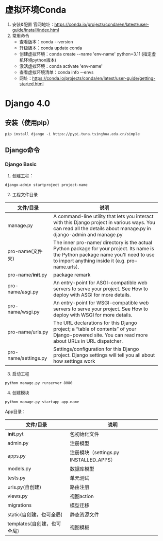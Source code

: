 # 虚拟环境Conda
1. 安装&配置
    官网地址：https://conda.io/projects/conda/en/latest/user-guide/install/index.html
2. 常用命令
   - 查看版本：conda --version
   - 升级版本：conda update conda
   - 创建虚拟环境：conda create --name 'env-name' python=3.11 (指定虚机环境python版本)
   - 激活虚拟环境：conda activate 'env-name' 
   - 查看虚拟环境清单：conda info --envs
   - 网址：https://conda.io/projects/conda/en/latest/user-guide/getting-started.html
# Django 4.0
## 安装（使用pip）
```bazaar
pip install django -i https://pypi.tuna.tsinghua.edu.cn/simple
```    
## Django命令
### Django Basic
1. 创建工程：
```bazaar
django-admin startproject project-name
```
2. 工程文件目录

| 文件/目录                | 说明                                                                                                                                                                                     |
|----------------------|----------------------------------------------------------------------------------------------------------------------------------------------------------------------------------------|
| manage.py            | A command-line utility that lets you interact with this Django project in various ways. You can read all the details about manage.py in django-admin and manage.py                     |
| pro-name(文件夹)        | The inner pro-name/ directory is the actual Python package for your project. Its name is the Python package name you’ll need to use to import anything inside it (e.g. pro-name.urls). |
| pro-name/__init__.py | package remark                                                                                                                                                                         |
| pro-name/asgi.py     | An entry-point for ASGI-compatible web servers to serve your project. See How to deploy with ASGI for more details.                                                                    |
| pro-name/wsgi.py     | An entry-point for WSGI-compatible web servers to serve your project. See How to deploy with WSGI for more details.                                                                    |
| pro-name/urls.py     | The URL declarations for this Django project; a “table of contents” of your Django-powered site. You can read more about URLs in URL dispatcher.                                       |
| pro-name/settings.py | Settings/configuration for this Django project. Django settings will tell you all about how settings work                                                                              |
3. 启动工程
```bazaar
python manage.py runserver 8080
```
4. 创建模块
```bazaar
python manage.py startapp app-name
```
App目录：

| 文件/目录            | 说明                               |
|------------------|----------------------------------|
| __init__.pyt     | 包初始化文件                           |
| admin.py         | 注册模型                             |
| apps.py          | 注册模块（settings.py INSTALLED_APPS） |
| models.py        | 数据库模型                            |
| tests.py         | 单元测试                             |
| urls.py(自创建)     | 路由注册                             |
| views.py         | 视图action                         |
| migrations       | 模型迁移                             |
| static(自创建，也可全局) | 静态资源文件                           |
| templates(自创建，也可全局)        | 视图模板                             | 